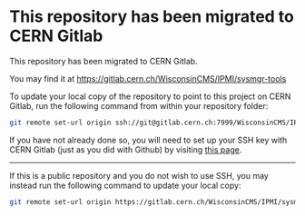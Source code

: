 
# This repository has been migrated to CERN Gitlab

This repository has been migrated to CERN Gitlab.

You may find it at https://gitlab.cern.ch/WisconsinCMS/IPMI/sysmgr-tools

To update your local copy of the repository to point to this project on CERN Gitlab, run the following command from within your repository folder:

```sh
git remote set-url origin ssh://git@gitlab.cern.ch:7999/WisconsinCMS/IPMI/sysmgr-tools.git
```

If you have not already done so, you will need to set up your SSH key with CERN Gitlab (just as you did with Github) by visiting [this page](https://gitlab.cern.ch/-/profile/keys).

---

If this is a public repository and you do not wish to use SSH, you may instead run the following command to update your local copy:

```sh
git remote set-url origin https://gitlab.cern.ch/WisconsinCMS/IPMI/sysmgr-tools.git
```
